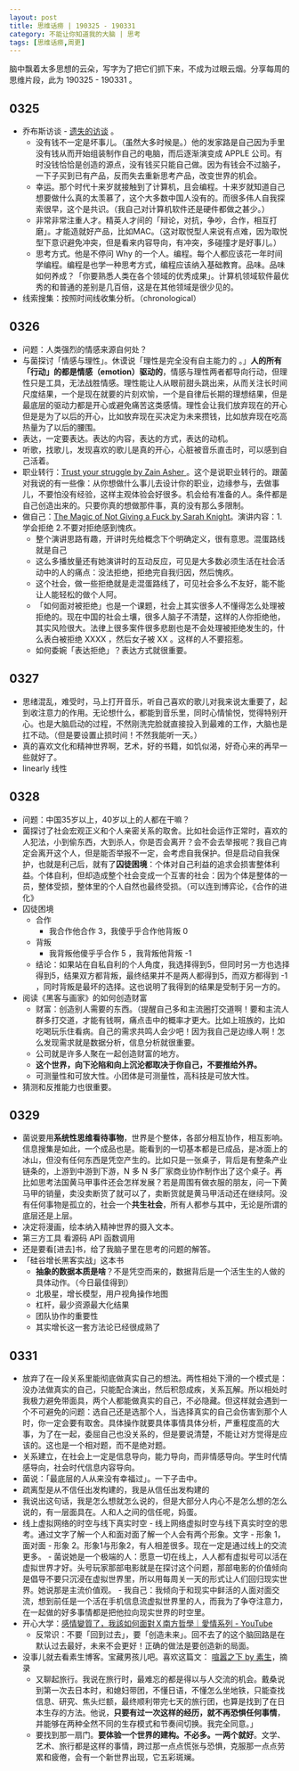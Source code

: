 ```yaml
---
layout: post
title: 思维话痨 | 190325 - 190331 
category: 不能让你知道我的大脑 | 思考
tags: [思维话痨,周更]
---
```


脑中飘着太多思想的云朵，写字为了把它们抓下来，不成为过眼云烟。分享每周的思维片段，此为 190325 - 190331 。

## 0325 
  - 乔布斯访谈 - [遗失的访谈](https://www.bilibili.com/video/av1623373/?spm_id_from=333.788.videocard.3) 。
      - 没有钱不一定是坏事儿。（虽然大多时候是。）他的发家路是自己因为手里没有钱从而开始组装制作自己的电脑，而后逐渐演变成 APPLE 公司。有时没钱恰恰是创造的源点，没有钱买只能自己做。因为有钱会不过脑子，一下子买到已有产品，反而失去重新思考产品，改变世界的机会。
      - 幸运。那个时代十来岁就接触到了计算机，且会编程。十来岁就知道自己想要做什么真的太羡慕了，这个大多数中国人没有的。而很多伟人自我探索很早，这个是共识。（我自己对计算机软件还是硬件都做之甚少。）
      - 非常非常注重人才。精英人才间的「辩论，对抗，争吵，合作，相互打磨」。才能造就好产品，比如MAC。（这对取悦型人来说有点难，因为取悦型下意识避免冲突，但是看来内容导向，有冲突，多碰撞才是好事儿。）
      - 思考方式。他是不停问 Why 的一个人。编程。每个人都应该花一年时间学编程。编程是也学一种思考方式，编程应该纳入基础教育。品味。品味如何养成？「你要熟悉人类在各个领域的优秀成果」。计算机领域软件最优秀的和普通的差别是几百倍，这是在其他领域是很少见的。
  - 线索搜集：按照时间线收集分析。（chronological）
  
## 0326  
   - 问题：人类强烈的情感来源自何处？
   - 与菌探讨「情感与理性」。休谟说「理性是完全没有自主能力的 。」**人的所有「行动」的都是情感（emotion）驱动的**，情感与理性两者都导向行动，但理性只是工具，无法战胜情感。理性能让人从眼前甜头跳出来，从而关注长时间尺度结果，一个是现在就要的片刻欢愉，一个是自律后长期的理想结果，但是最底层的驱动力都是开心或避免痛苦这类感情。理性会让我们放弃现在的开心但是是为了以后的开心，比如放弃现在买决定为未来攒钱，比如放弃现在吃高热量为了以后的腰围。
   - 表达，一定要表达。表达的内容，表达的方式，表达的动机。
   - 听歌，找歌儿，发现喜欢的歌儿是真的开心，心脏被音乐直击时，可以感到自己活着。
   - 职业转行：[Trust your struggle by Zain Asher ](https://www.youtube.com/watch?v=BT2XlI8oeh0)。这个是说职业转行的。跟菌对我说的有一些像：从你想做什么事儿去设计你的职业，边缘参与，去做事儿，不要怕没有经验，这样主观体验会好很多。机会给有准备的人。条件都是自己创造出来的。只要你真的想做那件事，真的没有那么多限制。
  - 做自己：[The Magic of Not Giving a Fuck by Sarah Knight](https://www.youtube.com/watch?v=GwRzjFQa_Og)。演讲内容：1.学会拒绝 2.不要对拒绝感到愧疚。
     - 整个演讲思路有趣，开讲时先给概念下个明确定义，很有意思。混蛋路线就是自己
     - 这么多播放量还有她演讲时的互动反应，可见是大多数必须生活在社会活动中的人的痛点：没法拒绝，拒绝完自我归因，然后愧疚。
     - 这个社会，做一些拒绝就是走混蛋路线了，可见社会多么不友好，能不能让人能轻松的做个人阿。
     - 「如何面对被拒绝」也是一个课题，社会上其实很多人不懂得怎么处理被拒绝的。现在中国的社会土壤，很多人脑子不清楚，这样的人你拒绝他，其实风险很大。法律上很多案件很多悲剧也是不会处理被拒绝发生的，什么表白被拒绝 XXXX ，然后女子被 XX 。这样的人不要招惹。
     - 如何委婉「表达拒绝」？表达方式就很重要。
     
## 0327  

   - 思绪混乱，难受时，马上打开音乐，听自己喜欢的歌儿对我来说太重要了，起到收注意力的作用。无论想什么，都能到音乐里，同时心情愉悦，觉得特别开心。也是大脑启动的过程，不然刚洗完脸就直接投入到最难的工作，大脑也是扛不动。（但是要设置止损时间！不然我能听一天。）
   - 真的喜欢文化和精神世界啊，艺术，好的书籍，如饥似渴，好奇心来的再早一些就好了。
   - linearly 线性
    
## 0328 

   - 问题：中国35岁以上，40岁以上的人都在干嘛？
   - 菌探讨了社会宏观正义和个人亲密关系的取舍。比如社会运作正常时，喜欢的人犯法，小到偷东西，大到杀人，你是否会离开？会不会去举报呢？我自己肯定会离开这个人，但是能否举报不一定，会考虑自我保护。但是启动自我保护，也就是利己后，就有了**囚徒困境**：个体对自己利益的追求会损害整体利益。个体自利，但却造成整个社会变成一个互害的社会：因为个体是整体的一员，整体受损，整体里的个人自然也最终受损。（可以连到博弈论，《合作的进化》
   - 囚徒困境
      - 合作
          - 我合作他合作 3，我傻乎乎合作他背叛 0
      - 背叛
          - 我背叛他傻乎乎合作 5 ，我背叛他背叛 -1
      - 结论：如果站在自私自利的个人角度，我选择得到5，但同时另一方也选择得到5，结果双方都背叛，最终结果并不是两人都得到5，而双方都得到 -1 ，同时背叛是最坏的选择。这也说明了我得到的结果是受制于另一方的。 
   - 阅读《黑客与画家》的如何创造财富
      - 财富：创造别人需要的东西。（提醒自己多和主流圈打交道啊！要和主流人群多打交道，才能有钱啊，痛点击中的概率才更大。比如上班族的，比如吃喝玩乐住看病。自己的需求共鸣人会少吧！因为我自己是边缘人啊！怎么发现需求就是数据分析，信息分析就很重要。
      - 公司就是许多人聚在一起创造财富的地方。
      - **这个世界，向下沦陷和向上沉沦都取决于你自己，不要推给外界。**
      - 可测量性和可放大性。小团体是可测量性，高科技是可放大性。
   - 猜测和反推能力也很重要。
   
## 0329 

   - 菌说要用**系统性思维看待事物**，世界是个整体，各部分相互协作，相互影响。信息搜集是如此，一个成品也是。能看到的一切基本都是已成品，是冰面上的冰山，但没有任何东西是凭空产生的。比如只是一张桌子，背后是有整条产业链条的，上游到中游到下游，N 多 N 多厂家商业协作制作出了这个桌子。再比如思考法国黄马甲事件还会怎样发展？若是周围有做衣服的朋友，问一下黄马甲的销量，卖没卖断货了就可以了，卖断货就是黄马甲活动还在继续阿。没有任何事物是孤立的，社会一个**共生社会**，所有人都参与其中，无论是所谓的底层还是上层。 
   - 决定将漫画，绘本纳入精神世界的摄入文本。
   - 第三方工具 看源码 API 函数调用
   - 还是要看[进去]书，给了我脑子里在思考的问题的解答。
   - 「硅谷增长黑客实战」这本书
      - **抽象的数据本质是啥**？不是凭空而来的，数据背后是一个活生生的人做的具体动作。（今日最佳得到）
      - 北极星，增长模型，用户视角操作地图
      - 杠杆，最少资源最大化结果
      - 团队协作的重要性
      - 其实增长这一套方法论已经很成熟了
      
## 0331 
  - 放弃了在一段关系里能彻底做真实自己的想法。两性相处下滑的一个模式是：没办法做真实的自己，只能配合演出，然后积怨成疾，关系瓦解。所以相处时我极力避免带面具，两个人都能做真实的自己，不必隐藏。但这样就会遇到一个不可避免的问题：选自己还是选那个人，当选择真实的自己会伤害到那个人时，你一定会要有取舍。具体操作就要具体事情具体分析，严重程度高的大事，为了在一起，委屈自己也没关系的，但是要说清楚，不能让对方觉得是应该的。这也是一个相对题，而不是绝对题。
  - 关系建立，在社会上一定是信息导向，能力导向，而非情感导向。学生时代情感导向，社会时代信息内容导向。
  - 菌说：「最底层的人从来没有幸福过」。一下子击中。
  - 疏离型是从不信任出发构建的，我是从信任出发构建的
  - 我说出这句话，我是怎么想就怎么说的，但是大部分人内心不是怎么想的怎么说的，有一层面具在。人和人之间的信任呢，妈蛋。
- 线上虚拟网络的时空与线下真实时空
      - 线上网络虚拟时空与线下真实时空的思考。通过文字了解一个人和面对面了解一个人会有两个形象。文字 - 形象 1，面对面 - 形象 2。形象1与形象2，有人相差很多。现在一定是通过线上的交流更多。
      - 菌说她是一个极端的人：愿意一切在线上，人人都有虚拟号可以活在虚拟世界才好。头号玩家那部电影就是在探讨这个问题，那部电影的价值倾向是倡导不要只沉浸在虚拟世界里，所以用每周关一天的形式让人们回归现实世界。她说那是主流价值观。
      - 我自己：我倾向于和现实中鲜活的人面对面交流，想到前任是一个活在手机信息流虚拟世界里的人，而我为了争夺注意力，在一起做的好多事情都是把他拉向现实世界的时空里。
- 开心大学：[感情變質了，我該如何面對Ｘ南方哲學｜愛情系列 - YouTube](https://www.youtube.com/watch?v=Hm4GYkyZIR0) 
     - 反常识：不要「回到过去」，要「创造未来」。回不去了的这个脑回路是在默认过去最好，未来不会更好！正确的做法是要创造新的局面。
- 没事儿就去看素生博客。宝藏男孩儿吧。喜欢这篇文： [喧嚣之下 by 素生](http://z.arlmy.me/posts/Chat/Chat_SandD_20180713/)，摘录
    - 又聊起旅行。我说在旅行时，最难忘的都是得以与人交流的机会。戴桑说到第一次去日本时，和媳妇带团，不懂日语，不懂怎么坐地铁，只能查找信息、研究、焦头烂额，最终顺利带完七天的旅行团，也算是找到了在日本生存的方法。他说，**只要有过一次这样的经历，就不再恐惧任何事情**，并能够在两种全然不同的生存模式和节奏间切换。我完全同意。」
    - 要找到那一扇门。**要体验一个世界的建构。不必多。一两个就好**。文学、艺术、旅行都是这样的事情，跨过那一点点慌张与恐惧，克服那一点点劳累和疲倦，会有一个新世界出现，它五彩斑斓。
